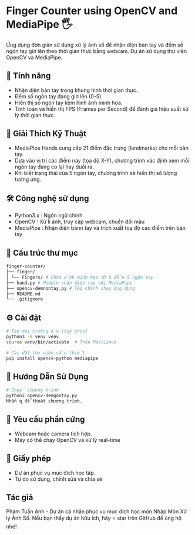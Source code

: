 # Finger Counter using OpenCV and MediaPipe 🖐️

Ứng dụng đơn giản sử dụng xử lý ảnh số để nhận diện bàn tay và đếm số ngón tay giơ lên theo thời gian thực bằng webcam. Dự án sử dụng thư viện OpenCV và MediaPipe.

## 🧠 Tính năng

- Nhận diện bàn tay trong khung hình thời gian thực.
- Đếm số ngón tay đang giơ lên (0-5).
- Hiển thị số ngón tay kèm hình ảnh minh họa.
- Tính toán và hiển thị FPS (Frames per Second) để đánh giá hiệu suất xử lý thời gian thực.

## 🧠 Giải Thích Kỹ Thuật

- MediaPipe Hands cung cấp 21 điểm đặc trưng (landmarks) cho mỗi bàn tay.
- Dựa vào vị trí các điểm này (tọa độ X-Y), chương trình xác định xem mỗi ngón tay đang co lại hay duỗi ra.
- Khi biết trạng thái của 5 ngón tay, chương trình sẽ hiển thị số lượng tương ứng.

## 🛠️ Công nghệ sử dụng

- Python3.x : Ngôn ngữ chính
- OpenCV : Xử lí ảnh, truy cập webcam, chuển đổi màu
- MediaPipe : Nhận diện bànn tay và trích xuất toạ độ các điểm trên bàn tay

## 📁 Cấu trúc thư mục

```bash
finger-counter/
├── finger/
│ └── Fingers/ # Chứa ảnh minh họa từ 0 đến 5 ngón tay
├── hand.py # Module nhận diện tay với MediaPipe
├── opencv-demnontay.py # Tệp chính chạy ứng dụng
├── README.md
└── .gitignore
```

## ⚙️ Cài đặt

```bash
# Tạo môi trường ảo (tuỳ chọn)
python3 -m venv venv
source venv/bin/activate  # Trên Mac/Linux

# Cài đặt thư viện cần thiết
pip install opencv-python mediapipe
```

## 🚀 Hướng Dẫn Sử Dụng

```bash
# Chạy  chương trinh
python3 opencv-demgontay.py
Nhấn q để thoát chương trình.
```

## 📸 Yêu cầu phần cứng

- Webcam hoặc camera tích hợp.
- Máy có thể chạy OpenCV và xử lý real-time

## 📄 Giấy phép

- Dự án phục vụ mục đích học tập.
- Tự do sử dụng, chỉnh sửa và chia sẻ

## Tác giả

Phạm Tuấn Anh - Dự án cá nhân phục vụ mục đích học môn Nhập Môn Xử lý Ảnh Số.
Nếu bạn thấy dự án hữu ích, hãy ⭐ star trên GitHub để ủng hộ nhé!
